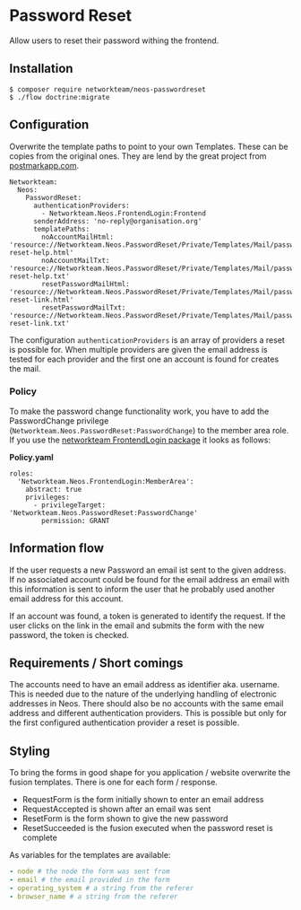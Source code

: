 Password Reset
==============

Allow users to reset their password withing the frontend.

Installation
------------

```
$ composer require networkteam/neos-passwordreset
$ ./flow doctrine:migrate
```

Configuration
-------------
Overwrite the template paths to point to your own Templates. These can be copies from the original ones. They are lend 
by the great project from [postmarkapp.com](https://postmarkapp.com/transactional-email-templates).

```
Networkteam:
  Neos:
    PasswordReset:
      authenticationProviders:
        - Networkteam.Neos.FrontendLogin:Frontend
      senderAddress: 'no-reply@organisation.org'
      templatePaths:
        noAccountMailHtml: 'resource://Networkteam.Neos.PasswordReset/Private/Templates/Mail/password-reset-help.html'
        noAccountMailTxt: 'resource://Networkteam.Neos.PasswordReset/Private/Templates/Mail/password-reset-help.txt'
        resetPasswordMailHtml: 'resource://Networkteam.Neos.PasswordReset/Private/Templates/Mail/password-reset-link.html'
        resetPasswordMailTxt: 'resource://Networkteam.Neos.PasswordReset/Private/Templates/Mail/password-reset-link.txt'
```
The configuration `authenticationProviders` is an array of providers a reset is possible for. When multiple providers are
given the email address is tested for each provider and the first one an account is found for creates the mail.


### Policy

To make the password change functionality work, you have to add the PasswordChange privilege (`Networkteam.Neos.PasswordReset:PasswordChange`) 
to the member area role. If you use the [networkteam FrontendLogin package](https://github.com/networkteam/Networkteam.Neos.FrontendLogin) 
it looks as follows:

**Policy.yaml**

```
roles:
  'Networkteam.Neos.FrontendLogin:MemberArea':
    abstract: true
    privileges:
      - privilegeTarget: 'Networkteam.Neos.PasswordReset:PasswordChange'
        permission: GRANT
```

Information flow
----------------
If the user requests a new Password an email ist sent to the given address. If no associated account could be found for 
the email address an email with this information is sent to inform the user that he probably used another email address 
for this account.

If an account was found, a token is generated to identify the request. If the user clicks on the link in the email and 
submits the form with the new password, the token is checked.

Requirements / Short comings
----------------------------

The accounts need to have an email address as identifier aka. username. This is needed due to the nature of the underlying
handling of electronic addresses in Neos. There should also be no accounts with the same email address and different 
authentication providers. This is possible but only for the first configured authentication provider a reset is possible.


Styling
-------

To bring the forms in good shape for you application / website overwrite the fusion templates. There is one for each 
form / response. 

- RequestForm is the form initially shown to enter an email address
- RequestAccepted is shown after an email was sent
- ResetForm is the form shown to give the new password
- ResetSucceeded is the fusion executed when the password reset is complete

As variables for the templates are available:

```yaml
- node # the node the form was sent from
- email # the email provided in the form
- operating_system # a string from the referer
- browser_name # a string from the referer

```
